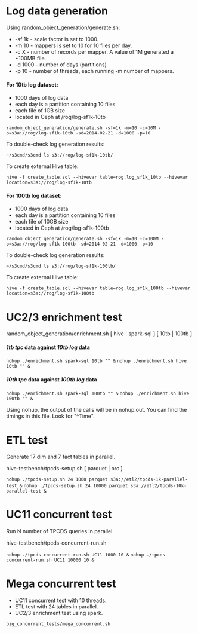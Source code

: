 # Log data generation

Using random_object_generation/generate.sh:
  * -sf 1k - scale factor is set to 1000.
  * -m 10 - mappers is set to 10 for 10 files per day.
  * -c X - number of records per mapper. A value of 1M generated a ~100MB file.
  * -d 1000 - number of days (partitions)
  * -p 10 - number of threads, each running -m number of mappers.

#### For 10tb log dataset:

  * 1000 days of log data  
  * each day is a partition containing 10 files  
  * each file of 1GB size  
  * located in Ceph at /rog/log-sf1k-10tb  

`random_object_generation/generate.sh -sf=1k -m=10 -c=10M -o=s3a://rog/log-sf1k-10tb -sd=2014-02-21 -d=1000 -p=10`

To double-check log generation results:  

`~/s3cmd/s3cmd ls s3://rog/log-sf1k-10tb/`

To create external Hive table:  

`hive -f create_table.sql --hivevar table=rog.log_sf1k_10tb --hivevar location=s3a://rog/log-sf1k-10tb`

#### For 100tb log dataset:

  * 1000 days of log data  
  * each day is a partition containing 10 files  
  * each file of 10GB size  
  * located in Ceph at /rog/log-sf1k-100tb  

`random_object_generation/generate.sh -sf=1k -m=10 -c=100M -o=s3a://rog/log-sf1k-100tb -sd=2014-02-21 -d=1000 -p=10`

To double-check log generation results:  

`~/s3cmd/s3cmd ls s3://rog/log-sf1k-100tb/`

To create external Hive table:  

`hive -f create_table.sql --hivevar table=rog.log_sf1k_100tb --hivevar location=s3a://rog/log-sf1k-100tb`

# UC2/3 enrichment test

random_object_generation/enrichment.sh [ hive | spark-sql ] [ 10tb | 100tb ] <optional suffix output directory name>  

#### _1tb tpc_ data against _10tb log_ data

`nohup ./enrichment.sh spark-sql 10tb "" &`
`nohup ./enrichment.sh hive 10tb "" &`

#### _10tb tpc_ data against _100tb log_ data

`nohup ./enrichment.sh spark-sql 100tb "" &`
`nohup ./enrichment.sh hive 100tb "" &`

Using nohup, the output of the calls will be in nohup.out. You can find the timings in this file. Look for "^Time".

# ETL test

Generate 17 dim and 7 fact tables in parallel.  

hive-testbench/tpcds-setup.sh <parallel jobs> <scale factor> [ parquet | orc ] <s3a work directory>  

`nohup ./tpcds-setup.sh 24 1000 parquet s3a://etl2/tpcds-1k-parallel-test &`
`nohup ./tpcds-setup.sh 24 10000 parquet s3a://etl2/tpcds-10k-parallel-test &`

# UC11 concurrent test

Run N number of TPCDS queries in parallel.  

hive-testbench/tpcds-concurrent-run.sh <queries directory> <scale factor> <parallel jobs>  

`nohup ./tpcds-concurrent-run.sh UC11 1000 10 &`
`nohup ./tpcds-concurrent-run.sh UC11 10000 10 &`

# Mega concurrent test

* UC11 concurrent test with 10 threads.
* ETL test with 24 tables in parallel.
* UC2/3 enrichment test using spark.

`big_concurrent_tests/mega_concurrent.sh`

